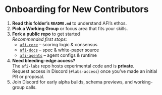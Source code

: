 # Onboarding for New Contributors

1. **Read this folder’s `README.md`** to understand AFI’s ethos.
2. **Pick a Working Group** or focus area that fits your skills.
3. **Fork a public repo** to get started  
   *Recommended first stops:*  
   - [`afi-core`](https://github.com/AFI-Protocol/afi-core) – scoring logic & consensus  
   - [`afi-docs`](https://github.com/AFI-Protocol/afi-docs) – spec & white-paper source  
   - [`afi-agents`](https://github.com/AFI-Protocol/afi-agents) – agent configs & runtime
4. **Need bleeding-edge access?**  
   The `afi-labs` repo hosts experimental code and is **private**.  
   Request access in Discord (`#labs-access`) once you’ve made an initial PR or proposal.
5. Join Discord for early alpha builds, schema previews, and working-group calls.

